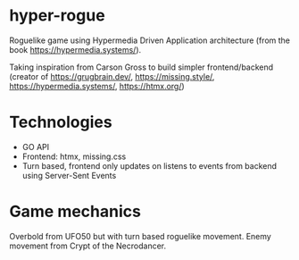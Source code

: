 # hyper-rogue
Roguelike game using Hypermedia Driven Application architecture (from the book https://hypermedia.systems/).

Taking inspiration from Carson Gross to build simpler frontend/backend (creator of https://grugbrain.dev/, https://missing.style/, https://hypermedia.systems/, https://htmx.org/)


# Technologies
- GO API
- Frontend: htmx, missing.css
- Turn based, frontend only updates on  listens to events from backend using Server-Sent Events

# Game mechanics
Overbold from UFO50 but with turn based roguelike movement. Enemy movement from Crypt of the Necrodancer.

